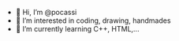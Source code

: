 - 👋 Hi, I’m @pocassi
- 👀 I’m interested in coding, drawing, handmades
- 🌱 I’m currently learning C++, HTML,...
<!---
pocassi/pocassi is a ✨ special ✨ repository because its `README.md` (this file) appears on your GitHub profile.
You can click the Preview link to take a look at your changes.
--->
